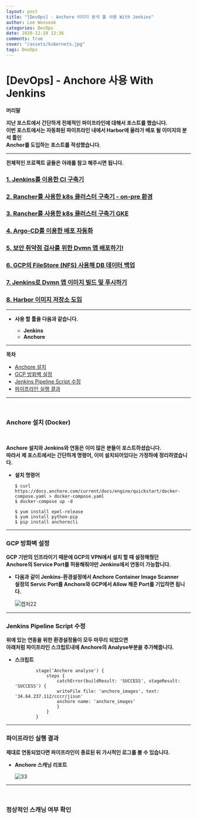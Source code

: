 ```yaml
---
layout: post
title: "[DevOps] - Anchore 이미지 분석 툴 사용 With Jenkins"
author: Lee Wonseok
categories: DevOps
date: 2020-12-28 12:36
comments: true
cover: "/assets/kubernets.jpg"
tags: DevOps
---
```




#  [DevOps] - Anchore 사용 With Jenkins
**머리말**  

**지난 포스트에서 간단하게 전체적인 파이프라인에 대해서 포스트를 했습니다.**  
**이번 포스트에서는 자동화된 파이프라인 내에서 Harbor에 올라가 배포 될 이미지의 분석 툴인**  
**Anchor를 도입하는 포스트를 작성했습니다.**


---

**전체적인 프로젝트 글들은 아래를 참고 해주시면 됩니다.**

### [1. Jenkins를 이용한 CI 구축기](https://nasa1515.github.io/devops/2020/09/22/CICD.html)
### [2. Rancher를 사용한 k8s 클러스터 구축기 - on-pre 환경](https://nasa1515.github.io/devops/2020/10/13/CICD.html)
### [3. Rancher를 사용한 k8s 클러스터 구축기 GKE](https://nasa1515.github.io/devops/2020/10/13/CICD2.html)
### [4. Argo-CD를 이용한 배포 자동화](https://nasa1515.github.io/devops/2020/10/14/CICD3.html)
### [5. 보안 취약점 검사를 위한 Dvmn 앱 배포하기!](https://nasa1515.github.io/devops/2020/10/21/CICD4.html)
### [6. GCP의 FileStore (NFS) 사용해 DB 데이터 백업](https://nasa1515.github.io/devops/2020/10/21/CICD5.html)
### [7. Jenkins로 Dvmn 앱 이미지 빌드 및 푸시하기](https://nasa1515.github.io/devops/2020/10/21/CICD6.html)
### [8. Harbor 이미지 저장소 도입](https://nasa1515.github.io/devops/2020/12/23/CICD-harbor.html)

---


* **사용 할 툴을 다음과 같습니다.**  

    - **Jenkins**
    * **Anchore**

---


**목차**

- [Anchore 설치](#a1)
- [GCP 방화벽 설정](#a2)
- [Jenkins Pipeline Script 수정](#a3)
- [파이프라인 실행 결과](#a4)

---


<br/>

### **Anchore 설치 (Docker)** <a name="a1"></a>

<br/>

**Anchore 설치와 Jenkins와 연동은 이미 많은 분들이 포스트하셨습니다.**    
**따라서 제 포스트에서는 간단하게 명령어, 이미 설치되어있다는 가정하에 정리하였습니다.**

* **설치 명령어**

    ```
    $ curl https://docs.anchore.com/current/docs/engine/quickstart/docker-compose.yaml > docker-compose.yaml
    $ docker-compose up -d

    $ yum install epel-release
    $ yum install python-pip
    $ pip install anchorecli
    ```

---


### **GCP 방화벽 설정** <a name="a2"></a>

**GCP 기반의 인프라이기 때문에 GCP의 VPN에서 설치 할 때 설정해줬던  
Anchore의 Service Port를 허용해줘야만 Jenkins에서 연동이 가능합니다.**


* **다음과 같이 Jenkins-환경설정에서 Anchore Container Image Scanner**  
    **설정의 Servic Port를 Anchore와 GCP에서 Allow 해준 Port를 기입하면 됩니다.**

    ![캡처22](https://user-images.githubusercontent.com/69498804/103250454-3b707280-49b7-11eb-95ce-220663b7dc54.PNG)



---



### **Jenkins Pipeline Script 수정** <a name="a3"></a>

**위에 있는 연동을 위한 환경설정들이 모두 마무리 되었으면**  
**아래처럼 파이프라인 스크립트내에 Anchore의 Analyse부분을 추가해줍니다.**


* **스크립트**  

    ```
            stage('Anchore analyse') {  
                steps {  
                    catchError(buildResult: 'SUCCESS', stageResult: 'SUCCESS') {
                    writeFile file: 'anchore_images', text: '34.64.237.112/cccr/jisun'  
                    anchore name: 'anchore_images'  
                    }
                }
            }
    ```


---



### **파이프라인 실행 결과** <a name="a4"></a>

**제대로 연동되었다면 파이프라인이 종료된 뒤 가시적인 로그를 볼 수 있습니다.**

* **Anchore 스캐닝 리포트**

    ![33](https://user-images.githubusercontent.com/69498804/103250671-5f808380-49b8-11eb-8ef1-c939886fde60.PNG)


---

<br/>

### **정상적인 스캐닝 여부 확인** <a name="a4"></a>